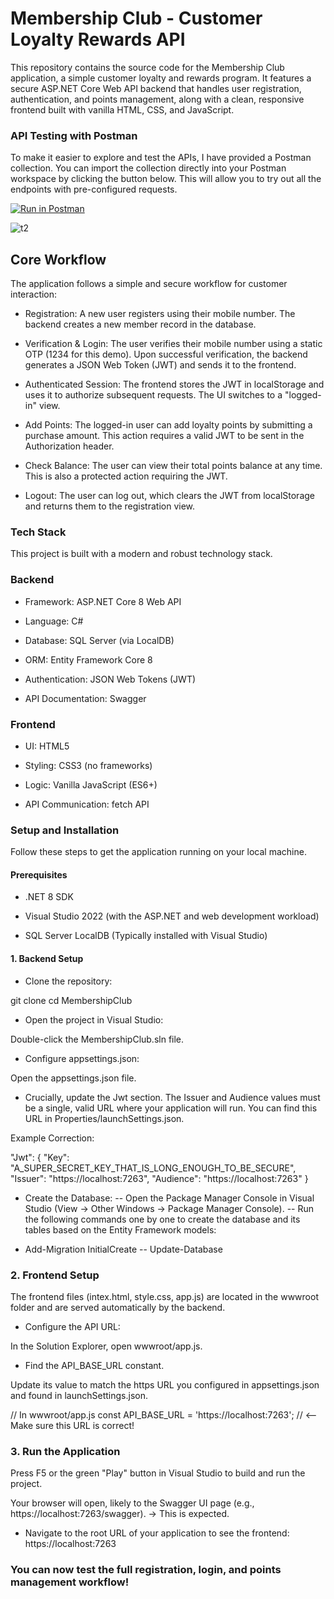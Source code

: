 # Membership Club - Customer Loyalty Rewards API
This repository contains the source code for the Membership Club application, a simple customer loyalty and rewards program. It features a secure ASP.NET Core Web API backend that handles user registration, authentication, and points management, along with a clean, responsive frontend built with vanilla HTML, CSS, and JavaScript.


### API Testing with Postman
To make it easier to explore and test the APIs, I have provided a Postman collection. You can import the collection directly into your Postman workspace by clicking the button below. This will allow you to try out all the endpoints with pre-configured requests.

 
 [![Run in Postman](https://run.pstmn.io/button.svg)](https://raviravindra-4559-6716984.postman.co/workspace/8f9aea06-aafc-4bfb-8c66-21b7645234cf/collection/48026263-e72ef8d9-7d82-430c-b0f9-a40308418141?action=share&source=copy-link&creator=48026263)

![t2](https://github.com/user-attachments/assets/edb796ec-5479-4976-9d77-32d51928d953)

## Core Workflow
The application follows a simple and secure workflow for customer interaction:

- Registration: A new user registers using their mobile number. The backend creates a new member record in the database.

- Verification & Login: The user verifies their mobile number using a static OTP (1234 for this demo). Upon successful verification, the backend generates a JSON Web Token (JWT) and sends it to the frontend.

- Authenticated Session: The frontend stores the JWT in localStorage and uses it to authorize subsequent requests. The UI switches to a "logged-in" view.

- Add Points: The logged-in user can add loyalty points by submitting a purchase amount. This action requires a valid JWT to be sent in the Authorization header.

- Check Balance: The user can view their total points balance at any time. This is also a protected action requiring the JWT.

- Logout: The user can log out, which clears the JWT from localStorage and returns them to the registration view.

### Tech Stack
This project is built with a modern and robust technology stack.

### Backend
- Framework: ASP.NET Core 8 Web API

- Language: C#

- Database: SQL Server (via LocalDB)

- ORM: Entity Framework Core 8

- Authentication: JSON Web Tokens (JWT)

- API Documentation: Swagger 

### Frontend
- UI: HTML5

- Styling: CSS3 (no frameworks)

- Logic: Vanilla JavaScript (ES6+)

- API Communication: fetch API

### Setup and Installation
Follow these steps to get the application running on your local machine.

#### Prerequisites
- .NET 8 SDK

- Visual Studio 2022 (with the ASP.NET and web development workload)

- SQL Server LocalDB (Typically installed with Visual Studio)

#### 1. Backend Setup
- Clone the repository:

git clone <your-repository-url>
cd MembershipClub

- Open the project in Visual Studio:

Double-click the MembershipClub.sln file.

- Configure appsettings.json:

 Open the appsettings.json file.

- Crucially, update the Jwt section. The Issuer and Audience values must be a single, valid URL where your application will run. You can find this URL in Properties/launchSettings.json.

Example Correction:

"Jwt": {
  "Key": "A_SUPER_SECRET_KEY_THAT_IS_LONG_ENOUGH_TO_BE_SECURE",
  "Issuer": "https://localhost:7263",
  "Audience": "https://localhost:7263"
}

- Create the Database:
-- Open the Package Manager Console in Visual Studio (View -> Other Windows -> Package Manager Console).
-- Run the following commands one by one to create the database and its tables based on the Entity Framework models:

- Add-Migration InitialCreate
-- Update-Database

### 2. Frontend Setup
The frontend files (intex.html, style.css, app.js) are located in the wwwroot folder and are served automatically by the backend.

- Configure the API URL:

In the Solution Explorer, open wwwroot/app.js.

- Find the API_BASE_URL constant.

Update its value to match the https URL you configured in appsettings.json and found in launchSettings.json.

// In wwwroot/app.js
const API_BASE_URL = 'https://localhost:7263'; // <-- Make sure this URL is correct!

### 3. Run the Application
Press F5 or the green "Play" button in Visual Studio to build and run the project.

Your browser will open, likely to the Swagger UI page (e.g., https://localhost:7263/swagger). -> This is expected.

- Navigate to the root URL of your application to see the frontend:
https://localhost:7263

### You can now test the full registration, login, and points management workflow!

